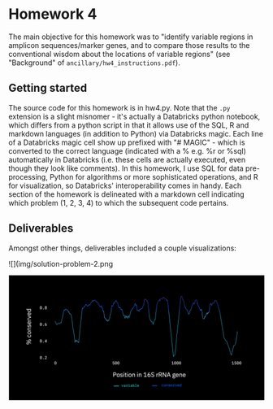 # Homework 4
The main objective for this homework was to "identify variable regions in amplicon sequences/marker genes, and to compare those results to the conventional wisdom about the locations of variable regions" (see "Background" of `ancillary/hw4_instructions.pdf`).

## Getting started
The source code for this homework is in hw4.py. Note that the `.py` extension is a slight misnomer - it's actually a Databricks python notebook, which differs from a python script in that it allows use of the SQL, R and markdown languages (in addition to Python) via Databricks magic. Each line of a Databricks magic cell show up prefixed with "# MAGIC" - which is converted to the correct language (indicated with a % e.g. %r or %sql) automatically in Databricks (i.e. these cells are actually executed, even though they look like comments). In this homework, I use SQL for data pre-processing, Python for algorithms or more sophisticated operations, and R for visualization, so Databricks' interoperability comes in handy. Each section of the homework is delineated with a markdown cell indicating which problem (1, 2, 3, 4) to which the subsequent code pertains.

## Deliverables

Amongst other things, deliverables included a couple visualizations:

![](img/solution-problem-2.png

![](img/solution-problem-4.png)
